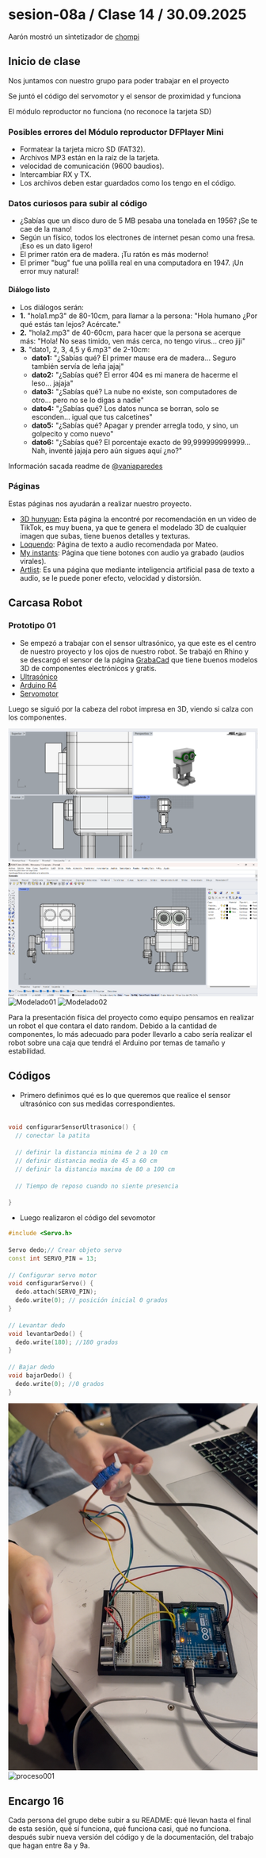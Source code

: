 # sesion-08a / Clase 14 / 30.09.2025

Aarón mostró un sintetizador de [chompi](https://chompiclub.com/?srsltid=AfmBOoo2Sy8_3jn8NwnIu6cwiAqlvccJxFe7TZNzB6MteQ_q5BrRmyWa)

## Inicio de clase

Nos juntamos con nuestro grupo para poder trabajar en el proyecto

Se juntó el código del servomotor y el sensor de proximidad y funciona

El módulo reproductor no funciona (no reconoce la tarjeta SD)

### Posibles errores del Módulo reproductor DFPlayer Mini

- Formatear la tarjeta micro SD (FAT32).
- Archivos MP3 están en la raíz de la tarjeta.
- velocidad de comunicación (9600 baudios).
- Intercambiar RX y TX.
- Los archivos deben estar guardados como los tengo en el código.

### Datos curiosos para subir al código

- ¿Sabías que un disco duro de 5 MB pesaba una tonelada en 1956? ¡Se te cae de la mano!
- Según un físico, todos los electrones de internet pesan como una fresa. ¡Eso es un dato ligero!
- El primer ratón era de madera. ¡Tu ratón es más moderno!
- El primer "bug" fue una polilla real en una computadora en 1947. ¡Un error muy natural!

#### Diálogo listo 
+ Los diálogos serán:
 + **1.** "hola1.mp3" de 80-10cm, para llamar a la persona: "Hola humano ¿Por qué estás tan lejos? Acércate."
 + **2.** "hola2.mp3" de 40-60cm, para hacer que la persona se acerque más: "Hola! No seas timido, ven más cerca, no tengo virus... creo jiji"
 + **3.** "dato1, 2, 3, 4,5 y 6.mp3" de 2-10cm:
   + **dato1:** "¿Sabías qué? El primer mause era de madera... Seguro también servía de leña jajaj"
   + **dato2:** "¿Sabías qué? El error 404 es mi manera de hacerme el leso... jajaja"
   + **dato3:** "¿Sabías qué? La nube no existe, son computadores de otro... pero no se lo digas a nadie"
   + **dato4:** "¿Sabías qué? Los datos nunca se borran, solo se esconden... igual que tus calcetines"
   + **dato5:** "¿Sabías qué? Apagar y prender arregla todo, y sino, un golpecito y como nuevo"
   + **dato6:** "¿Sabías qué? El porcentaje exacto de 99,999999999999... Nah, inventé jajaja pero aún sigues aquí ¿no?"
   
Información sacada readme de [@vaniaparedes](https://github.com/mmillar95/dis8645-2025-02-procesos/edit/main/21-vaniaparedes/sesion-08a/README.md)

### Páginas

Estas páginas nos ayudarán a realizar nuestro proyecto.

- [3D hunyuan](https://3d.hunyuan.tencent.com/): Esta página la encontré por recomendación en un video de TikTok, es muy buena, ya que te genera el modelado 3D de cualquier imagen que subas, tiene buenos detalles y texturas.
- [Loquendo](https://loquendo.io/): Página de texto a audio recomendada por Mateo.
- [My instants](https://www.myinstants.com/es/search/?name=hola): Página que tiene botones con audio ya grabado (audios virales).
- [Artlist](https://artlist.io/voice-over): Es una página que mediante inteligencia artificial pasa de texto a audio, se le puede poner efecto, velocidad y distorsión.

## Carcasa Robot

### Prototipo 01
- Se empezó a trabajar con el sensor ultrasónico, ya que este es el centro de nuestro proyecto y los ojos de nuestro robot. Se trabajó en Rhino y se descargó el sensor de la página [GrabaCad](https://grabcad.com/library/tag/hc-sr04) que tiene buenos modelos 3D de componentes electrónicos y gratis.
- [Ultrasónico](https://grabcad.com/library/hc-sr04-ultrasonic-sensor-15)
- [Arduino R4](https://grabcad.com/library/arduino-uno-r4-wifi-1)
- [Servomotor](https://grabcad.com/library/sg90-micro-servo-9g-tower-pro-1)

Luego se siguió por la cabeza del robot impresa en 3D, viendo si calza con los componentes.

![Captura de pantalla](./imagenes/Pantallazo01.png)
![Captura de pantalla](./imagenes/Pantallazo02.png)
![Modelado01](./imagenes/Modelado01.png)
![Modelado02](./imagenes/Modelado02.png)

Para la presentación física del proyecto como equipo pensamos en realizar un robot el que contara el dato random. Debido a la cantidad de componentes, lo más adecuado para poder llevarlo a cabo sería realizar el robot sobre una caja que tendrá el Arduino por temas de tamaño y estabilidad.

## Códigos

- Primero definimos qué es lo que queremos que realice el sensor ultrasónico con sus medidas correspondientes.

```cpp

void configurarSensorUltrasonico() {
  // conectar la patita

  // definir la distancia minima de 2 a 10 cm
  // definir distancia media de 45 a 60 cm
  // definir la distancia maxima de 80 a 100 cm

  // Tiempo de reposo cuando no siente presencia 

}

```
- Luego realizaron el código del sevomotor


```cpp
#include <Servo.h>

Servo dedo;// Crear objeto servo
const int SERVO_PIN = 13;

// Configurar servo motor
void configurarServo() {
  dedo.attach(SERVO_PIN);
  dedo.write(0); // posición inicial 0 grados
}

// Levantar dedo
void levantarDedo() {
  dedo.write(180); //180 grados
}

// Bajar dedo
void bajarDedo() {
  dedo.write(0); //0 grados
}

```

![proceso00](./imagenes/proceso00.png)
![proceso001](./imagenes/proceso001.png)

## Encargo 16
Cada persona del grupo debe subir a su README: qué llevan hasta el final de esta sesión, qué sí funciona, qué funciona casi, qué no funciona. después subir nueva versión del código y de la documentación, del trabajo que hagan entre 8a y 9a.
